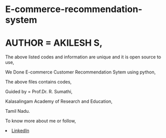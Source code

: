 # E-commerce-recommendation-system

# AUTHOR = AKILESH S,

The above listed codes and information are unique and it is open source to use,

We Done E-commerce Customer Recommendation Sytem using python,

The above files contains codes,

Guided by = Prof.Dr. R. Sumathi,

Kalasalingam Academy of Research and Education,

Tamil Nadu.

To know more about me or follow,

<li><a href="http://www.linkedin.com/in/Akilesh--S">LinkedIn</a>   
